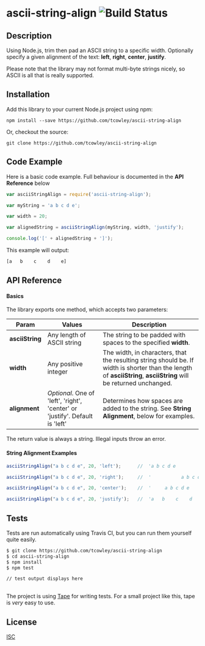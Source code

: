 # ascii-string-align  ![Build Status](https://travis-ci.org/tcowley/ascii-string-align.svg?branch=master)

## Description

Using Node.js, trim then pad an ASCII string to a specific width. Optionally specify a given alignment of the text: **left**, **right**, **center**, **justify**.

Please note that the library may not format multi-byte strings nicely, so ASCII is all that is really supported. 


## Installation

Add this library to your current Node.js project using npm:

```
npm install --save https://github.com/tcowley/ascii-string-align
```

Or, checkout the source:

```
git clone https://github.com/tcowley/ascii-string-align
```


## Code Example

Here is a basic code example. Full behaviour is documented in the **API Reference** below

```JavaScript
var asciiStringAlign = require('ascii-string-align');

var myString = 'a b c d e';

var width = 20;

var alignedString = asciiStringAlign(myString, width, 'justify');

console.log('[' + alignedString + ']');
```

This example will output:

```bash
[a   b    c    d    e] 
```


## API Reference 

#### Basics

The library exports one method, which accepts two parameters:

| Param | Values | Description |
| ----- | ------- | ------ |
| **asciiString** | Any length of ASCII string  | The string to be padded with spaces to the specified **width**. |
| **width**   | Any positive integer  | The width, in characters, that the resulting string should be. If width is shorter than the length of **asciiString**, **asciiString** will be returned unchanged. |
| **alignment** | _Optional_. One of 'left', 'right', 'center' or 'justify'. Default is 'left'  | Determines how spaces are added to the string. See **String Alignment**, below for examples. |

The return value is always a string. Illegal inputs throw an error.

#### String Alignment Examples

```JavaScript
asciiStringAlign("a b c d e", 20, 'left');      //  'a b c d e           '

asciiStringAlign("a b c d e", 20, 'right');     //  '           a b c d e'

asciiStringAlign("a b c d e", 20, 'center');    //  '     a b c d e      '

asciiStringAlign("a b c d e", 20, 'justify');   //  'a   b    c    d    e'
```


## Tests

Tests are run automatically using Travis CI, but you can run them yourself quite easily.

```bash
$ git clone https://github.com/tcowley/ascii-string-align
$ cd ascii-string-align
$ npm install
$ npm test

// test output displays here
 
```


The project is using [Tape](/substack/tape) for writing tests. For a small project like this, tape is _very_ easy to use.

## License

[ISC](https://opensource.org/licenses/ISC)


